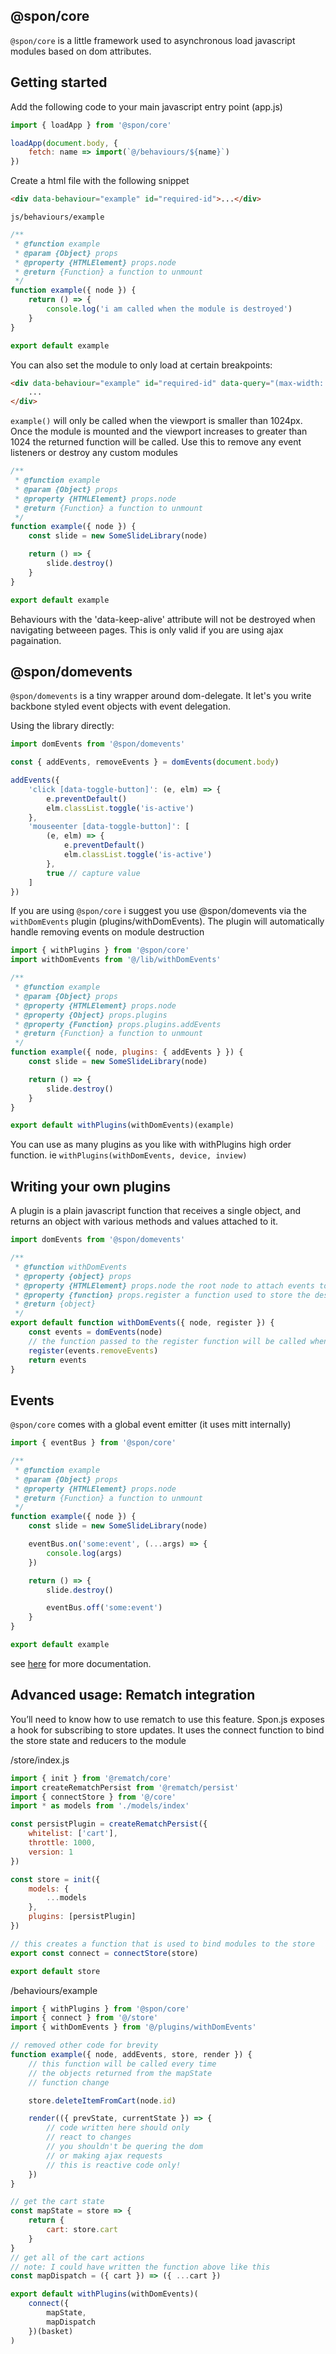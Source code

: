 ## @spon/core

`@spon/core` is a little framework used to asynchronous load javascript modules based on dom attributes.

## Getting started

Add the following code to your main javascript entry point (app.js)

```javascript
import { loadApp } from '@spon/core'

loadApp(document.body, {
	fetch: name => import(`@/behaviours/${name}`)
})
```

Create a html file with the following snippet

```html
<div data-behaviour="example" id="required-id">...</div>
```

`js/behaviours/example`

```javascript
/**
 * @function example
 * @param {Object} props
 * @property {HTMLElement} props.node
 * @return {Function} a function to unmount
 */
function example({ node }) {
	return () => {
		console.log('i am called when the module is destroyed')
	}
}

export default example
```

You can also set the module to only load at certain breakpoints:

```html
<div data-behaviour="example" id="required-id" data-query="(max-width: 1024px)">
	...
</div>
```

`example()` will only be called when the viewport is smaller than 1024px. Once the module is mounted and the viewport increases to greater than 1024 the returned function will be called. Use this to remove any event listeners or destroy any custom modules

```javascript
/**
 * @function example
 * @param {Object} props
 * @property {HTMLElement} props.node
 * @return {Function} a function to unmount
 */
function example({ node }) {
	const slide = new SomeSlideLibrary(node)

	return () => {
		slide.destroy()
	}
}

export default example
```

Behaviours with the 'data-keep-alive' attribute will not be destroyed when navigating betweeen pages. This is only valid if you are using ajax pagaination.

## @spon/domevents

`@spon/domevents` is a tiny wrapper around dom-delegate. It let's you write backbone styled event objects with event delegation.

Using the library directly:

```javascript
import domEvents from '@spon/domevents'

const { addEvents, removeEvents } = domEvents(document.body)

addEvents({
	'click [data-toggle-button]': (e, elm) => {
		e.preventDefault()
		elm.classList.toggle('is-active')
	},
	'mouseenter [data-toggle-button]': [
		(e, elm) => {
			e.preventDefault()
			elm.classList.toggle('is-active')
		},
		true // capture value
	]
})
```

If you are using `@spon/core` i suggest you use @spon/domevents via the `withDomEvents` plugin (plugins/withDomEvents). The plugin will automatically handle removing events on module destruction

```javascript
import { withPlugins } from '@spon/core'
import withDomEvents from '@/lib/withDomEvents'

/**
 * @function example
 * @param {Object} props
 * @property {HTMLElement} props.node
 * @property {Object} props.plugins
 * @property {Function} props.plugins.addEvents
 * @return {Function} a function to unmount
 */
function example({ node, plugins: { addEvents } }) {
	const slide = new SomeSlideLibrary(node)

	return () => {
		slide.destroy()
	}
}

export default withPlugins(withDomEvents)(example)
```

You can use as many plugins as you like with withPlugins high order function. ie `withPlugins(withDomEvents, device, inview)`

## Writing your own plugins

A plugin is a plain javascript function that receives a single object, and returns an object with various methods and values attached to it.

```javascript
import domEvents from '@spon/domevents'

/**
 * @function withDomEvents
 * @property {object} props
 * @property {HTMLElement} props.node the root node to attach events to
 * @property {function} props.register a function used to store the destroy method
 * @return {object}
 */
export default function withDomEvents({ node, register }) {
	const events = domEvents(node)
	// the function passed to the register function will be called when the module the plugin is attached to is destroyed
	register(events.removeEvents)
	return events
}
```

## Events

`@spon/core` comes with a global event emitter (it uses mitt internally)

```javascript
import { eventBus } from '@spon/core'

/**
 * @function example
 * @param {Object} props
 * @property {HTMLElement} props.node
 * @return {Function} a function to unmount
 */
function example({ node }) {
	const slide = new SomeSlideLibrary(node)

	eventBus.on('some:event', (...args) => {
		console.log(args)
	})

	return () => {
		slide.destroy()

		eventBus.off('some:event')
	}
}

export default example
```

see [here](https://github.com/developit/mitt) for more documentation.

## Advanced usage: Rematch integration

You’ll need to know how to use rematch to use this feature. Spon.js exposes a hook for subscribing to store updates. It uses the connect function to bind the store state and reducers to the module

/store/index.js

```javascript
import { init } from '@rematch/core'
import createRematchPersist from '@rematch/persist'
import { connectStore } from '@/core'
import * as models from './models/index'

const persistPlugin = createRematchPersist({
	whitelist: ['cart'],
	throttle: 1000,
	version: 1
})

const store = init({
	models: {
		...models
	},
	plugins: [persistPlugin]
})

// this creates a function that is used to bind modules to the store
export const connect = connectStore(store)

export default store
```

/behaviours/example

```javascript
import { withPlugins } from '@spon/core'
import { connect } from '@/store'
import { withDomEvents } from '@/plugins/withDomEvents'

// removed other code for brevity
function example({ node, addEvents, store, render }) {
	// this function will be called every time
	// the objects returned from the mapState
	// function change

	store.deleteItemFromCart(node.id)

	render(({ prevState, currentState }) => {
		// code written here should only
		// react to changes
		// you shouldn't be quering the dom
		// or making ajax requests
		// this is reactive code only!
	})
}

// get the cart state
const mapState = store => {
	return {
		cart: store.cart
	}
}
// get all of the cart actions
// note: I could have written the function above like this
const mapDispatch = ({ cart }) => ({ ...cart })

export default withPlugins(withDomEvents)(
	connect({
		mapState,
		mapDispatch
	})(basket)
)
```
